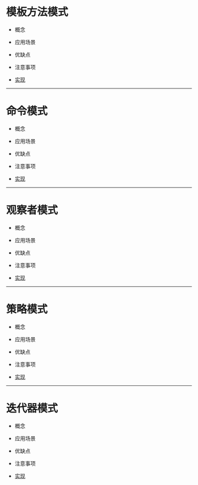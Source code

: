 # **模板方法模式**

- 概念

- 应用场景

- 优缺点

- 注意事项

- [实现]()

---

# **命令模式**

- 概念

- 应用场景

- 优缺点

- 注意事项

- [实现]()

---

# **观察者模式**

- 概念

- 应用场景

- 优缺点

- 注意事项

- [实现]()

---

# **策略模式**

- 概念

- 应用场景

- 优缺点

- 注意事项

- [实现]()

---

# **迭代器模式**

- 概念

- 应用场景

- 优缺点

- 注意事项

- [实现]()

